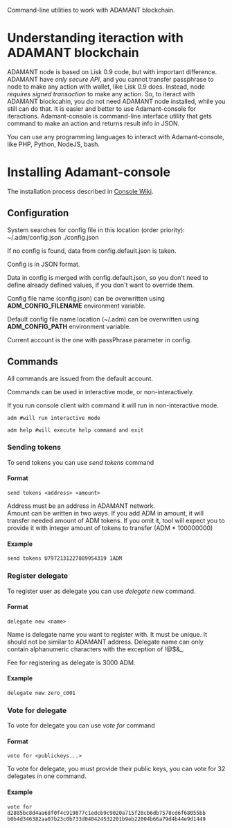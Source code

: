 
Command-line utilities to work with ADAMANT blockchain.

# Understanding iteraction with ADAMANT blockchain

ADAMANT node is based on Lisk 0.9 code, but with important difference. ADAMANT have *only secure API*, and you cannot transfer passphrase to node to make any action with wallet, like Lisk 0.9 does. Instead, node *requires signed transaction* to make any action.
So, to iteract with ADAMANT blockcahin, you do not need ADAMANT node installed, while you still can do that.
It is easier and better to use Adamant-console for iteractions. Adamant-console is command-line interface utility that gets command to make an action and returns result info in JSON.

You can use any programming languages to interact with Adamant-console, like PHP, Python, NodeJS, bash.

# Installing Adamant-console

The installation process described in [Console Wiki](https://github.com/Adamant-im/adamant-console/wiki/Installation).

## Configuration

System searches for config file in this location (order priority): 
~/.adm/config.json ./config.json

If no config is found, data from config.default.json is taken.

Config is in JSON format.

Data in config is merged with config.default.json, so you don't need to define already defined values, if you don't want to override them.

Config file name (config.json) can be overwritten using **ADM_CONFIG_FILENAME** environment variable.

Default config file name location (~/.adm) can be overwritten using **ADM_CONFIG_PATH** environment variable.

Current account is the one with passPhrase parameter in config.

## Commands

All commands are issued from the default account.

Commands can be used in interactive mode, or non-interactively. 

If you run console client with command it will run in non-interactive mode. 

```
adm #will run interactive mode
``` 

```
adm help #will execute help command and exit
```

### Sending tokens

To send tokens you can use *send tokens* command

#### Format

``` send tokens <address> <amount> ```

Address must be an address in ADAMANT network.  
Amount can be written in two ways. If you add ADM in amount, it will transfer needed amount of ADM tokens.
If you omit it, tool will expect you to provide it with integer amount of tokens to transfer (ADM * 100000000) 

#### Example
```
send tokens U7972131227889954319 1ADM
```


### Register delegate

To register user as delegate you can use *delegate new* command. 

#### Format

``` delegate new <name> ```

Name is delegate name you want to register with. It must be unique. It should not be similar to ADAMANT address. Delegate name can only contain alphanumeric characters with the exception of !@$&_.

Fee for registering as delegate is 3000 ADM.

#### Example
```
delegate new zero_c001
```


### Vote for delegate

To vote for delegate you can use *vote for* command 

#### Format

``` vote for <publickeys...> ```

To vote for delegate, you must provide their public keys, you can vote for 32 delegates in one command.

#### Example
```
vote for d2885bc8d4aa68f0f4c919077c1edcb9c9020a715f20cb6db7578cd6f68055bb b0b4d346382aa07b23c0b733d040424532201b9eb22004b66a79d4b44e9d1449
```
